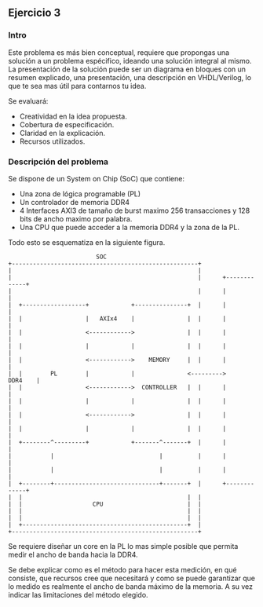 ## Ejercicio 3

### Intro

Este problema es más bien conceptual, requiere que propongas una solución a un problema espécifico, ideando una solución integral al mismo. La presentación de 
la solución puede ser un diagrama en bloques con un resumen explicado, una presentación, una descripción en VHDL/Verilog, lo que te sea mas útil para contarnos tu idea.

Se evaluará:

* Creatividad en la idea propuesta.
* Cobertura de especificación.
* Claridad en la explicación.
* Recursos utilizados.

### Descripción del problema

Se dispone de un System on Chip (SoC) que contiene:

* Una zona de lógica programable (PL)
* Un controlador de memoria DDR4
* 4 Interfaces AXI3 de tamaño de burst maximo 256 transacciones y 128 bits de ancho maximo por palabra.
* Una CPU que puede acceder a la memoria DDR4 y la zona de la PL.

Todo esto se esquematiza en la siguiente figura.

```
                         SOC
+-----------------------------------------------------+
|                                                     |
|                                                     |      +-------------+
|                                                     |      |             |
|  +------------------+            +---------------+  |      |             |
|  |                  |   AXIx4    |               |  |      |             |
|  |                  <------------>               |  |      |             |
|  |                  |            |               |  |      |             |
|  |                  <------------>    MEMORY     |  |      |             |
|  |        PL        |            |               <--------->     DDR4    |
|  |                  <------------>  CONTROLLER   |  |      |             |
|  |                  |            |               |  |      |             |
|  |                  <------------>               |  |      |             |
|  |                  |            |               |  |      |             |
|  +--------^---------+            +-------^-------+  |      |             |
|           |                              |          |      |             |
|           |                              |          |      |             |
|  +--------+------------------------------+-------+  |      +-------------+
|  |                                               |  |
|  |                    CPU                        |  |
|  |                                               |  |
|  |                                               |  |
|  +-----------------------------------------------+  |
+-----------------------------------------------------+
```

Se requiere diseñar un core en la PL lo mas simple posible que permita medir el ancho de banda
hacia la DDR4.

Se debe explicar como es el método para hacer esta medición, en qué consiste, que recursos cree que necesitará y como se puede garantizar que lo medido es realmente el ancho de banda máximo de la memoria. A su vez indicar las limitaciones del método elegido.